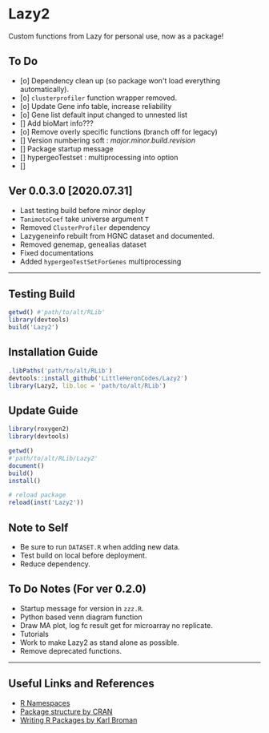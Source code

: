 # Lazy2

Custom functions from Lazy for personal use, now as a package!

## To Do

- [o] Dependency clean up (so package won't load everything automatically).
- [o] `clusterprofiler` function wrapper removed.
- [o] Update Gene info table, increase reliability
- [o] Gene list default input changed to unnested list
- [] Add bioMart info???
- [o] Remove overly specific functions (branch off for legacy)
- [] Version numbering soft : *major.minor.build.revision*
- [] Package startup message
- [] hypergeoTestset : multiprocessing into option
- [] 

## Ver 0.0.3.0 **[2020.07.31]**

* Last testing build before minor deploy
* `TanimotoCoef` take universe argument `T`
* Removed `ClusterProfiler` dependency
* Lazygeneinfo rebuilt from HGNC dataset and documented.
* Removed genemap, genealias dataset
* Fixed documentations
* Added `hypergeoTestSetForGenes` multiprocessing


---

## Testing Build

```r
getwd()	#'path/to/alt/RLib'
library(devtools)
build('Lazy2')
```

## Installation Guide

```r
.libPaths('path/to/alt/RLib')
devtools::install_github('LittleHeronCodes/Lazy2')
library(Lazy2, lib.loc = 'path/to/alt/RLib')
```

## Update Guide

```r
library(roxygen2)
library(devtools)

getwd()
#'path/to/alt/RLib/Lazy2'
document()
build()
install()

# reload package
reload(inst('Lazy2'))
```

## Note to Self

* Be sure to run `DATASET.R` when adding new data.
* Test build on local before deployment.
* Reduce dependency.

## To Do Notes (For ver 0.2.0)

* Startup message for version in `zzz.R`.
* Python based venn diagram function
* Draw MA plot, log fc result get for microarray no replicate.
* Tutorials
* Work to make Lazy2 as stand alone as possible.
* Remove deprecated functions.


---

## Useful Links and References

* [R Namespaces](http://r-pkgs.had.co.nz/namespace.html)
* [Package structure by CRAN](https://cran.r-project.org/doc/manuals/r-release/R-exts.html#Package-structure)
* [Writing R Packages by Karl Broman](https://kbroman.org/Tools4RR/assets/lectures/08_rpack_withnotes.pdf)

